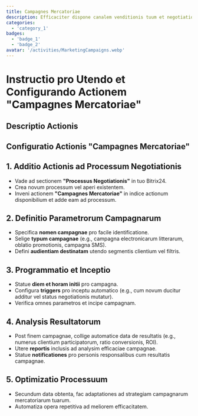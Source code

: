 ```yaml
---
title: Campagnes Mercatoriae
description: Efficaciter dispone canalem venditionis tuum et negotiationes celerius conclude.
categories: 
  - 'category_1'
badges: 
  - 'badge_1'
  - 'badge_2'
avatar: '/activities/MarketingCampaigns.webp'
---
```

# Instructio pro Utendo et Configurando Actionem "Campagnes Mercatoriae"

## Descriptio Actionis

## **Configuratio Actionis "Campagnes Mercatoriae"**

## 1. Additio Actionis ad Processum Negotiationis
- Vade ad sectionem **"Processus Negotiationis"** in tuo Bitrix24.
- Crea novum processum vel aperi existentem.
- Inveni actionem **"Campagnes Mercatoriae"** in indice actionum disponibilium et adde eam ad processum.

## 2. Definitio Parametrorum Campagnarum
- Specifica **nomen campagnae** pro facile identificatione.
- Selige **typum campagnae** (e.g., campagna electronicarum litterarum, oblatio promotionis, campagna SMS).
- Defini **audientiam destinatam** utendo segmentis clientium vel filtris.

## 3. Programmatio et Inceptio
- Statue **diem et horam initii** pro campagna.
- Configura **triggers** pro inceptu automatico (e.g., cum novum ducitur additur vel status negotiationis mutatur).
- Verifica omnes parametros et incipe campagnam.

## 4. Analysis Resultatorum
- Post finem campagnae, collige automatice data de resultatis (e.g., numerus clientium participatorum, ratio conversionis, ROI).
- Utere **reportis** inclusis ad analysim efficaciae campagnae.
- Statue **notificationes** pro personis responsalibus cum resultatis campagnae.

## 5. Optimizatio Processuum
- Secundum data obtenta, fac adaptationes ad strategiam campagnarum mercatoriarum tuarum.
- Automatiza opera repetitiva ad meliorem efficacitatem.